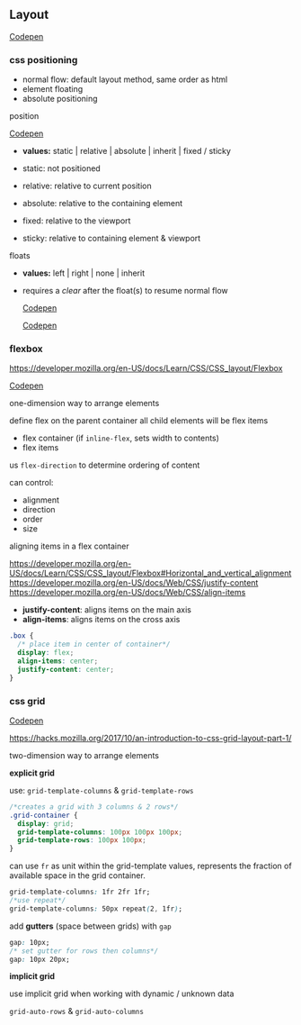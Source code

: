 ## Layout

[Codepen](https://codepen.io/christinatruong/pen/OepEEP)

### css positioning

- normal flow: default layout method, same order as html
- element floating
- absolute positioning

position

[Codepen](https://codepen.io/christinatruong/pen/zXLemj)

- **values:** static | relative | absolute | inherit | fixed / sticky

- static: not positioned
- relative: relative to current position
- absolute: relative to the containing element
- fixed: relative to the viewport
- sticky: relative to containing element & viewport

floats

- **values:** left | right | none | inherit
- requires a _clear_ after the float(s) to resume normal flow

  [Codepen](https://codepen.io/christinatruong/pen/ROQdZJ)

  [Codepen](https://codepen.io/christinatruong/pen/dLjeVV)

### flexbox

https://developer.mozilla.org/en-US/docs/Learn/CSS/CSS_layout/Flexbox

[Codepen](https://codepen.io/christinatruong/pen/qwgjJo)

one-dimension way to arrange elements

define flex on the parent container
all child elements will be flex items

- flex container (if `inline-flex`, sets width to contents)
- flex items

us `flex-direction` to determine ordering of content

can control:

- alignment
- direction
- order
- size

aligning items in a flex container

https://developer.mozilla.org/en-US/docs/Learn/CSS/CSS_layout/Flexbox#Horizontal_and_vertical_alignment
https://developer.mozilla.org/en-US/docs/Web/CSS/justify-content
https://developer.mozilla.org/en-US/docs/Web/CSS/align-items

- **justify-content**: aligns items on the main axis
- **align-items**: aligns items on the cross axis

```css
.box {
  /* place item in center of container*/
  display: flex;
  align-items: center;
  justify-content: center;
}
```

### css grid

[Codepen](https://codepen.io/christinatruong/pen/YbRWzy)

https://hacks.mozilla.org/2017/10/an-introduction-to-css-grid-layout-part-1/

two-dimension way to arrange elements

**explicit grid**

use: `grid-template-columns` & `grid-template-rows`

```css
/*creates a grid with 3 columns & 2 rows*/
.grid-container {
  display: grid;
  grid-template-columns: 100px 100px 100px;
  grid-template-rows: 100px 100px;
}
```

can use `fr` as unit within the grid-template values, represents the fraction of available space in the grid container.

```css
grid-template-columns: 1fr 2fr 1fr;
/*use repeat*/
grid-template-columns: 50px repeat(2, 1fr);
```

add **gutters** (space between grids) with `gap`

```css
gap: 10px;
/* set gutter for rows then columns*/
gap: 10px 20px;
```

**implicit grid**

use implicit grid when working with dynamic / unknown data

`grid-auto-rows` & `grid-auto-columns`
